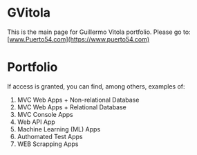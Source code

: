 # GVitola
This is the main page for Guillermo Vitola portfolio. Please go to: [www.Puerto54.com](https://www.puerto54.com)

# Portfolio
If access is granted, you can find, among others, examples of:
1. MVC Web Apps + Non-relational Database
2. MVC Web Apps + Relational Database
3. MVC Console Apps
4. Web API App
5. Machine Learning (ML) Apps
6. Authomated Test Apps
7. WEB Scrapping Apps

